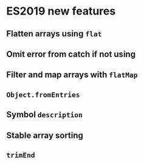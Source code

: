 # ES2019 new features

## Flatten arrays using `flat`

## Omit error from catch if not using

## Filter and map arrays with `flatMap`

## `Object.fromEntries`

## Symbol `description`

## Stable array sorting

## `trimEnd`
